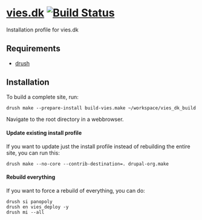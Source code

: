 [vies.dk](http://vies.dk) [![Build Status](https://secure.travis-ci.org/vih/vies-build.png?branch=7.x-1.x)](http://travis-ci.org/vih/vies-build)
==

Installation profile for vies.dk

Requirements
------------

* [drush](http://drupal.org/project/drush)

Installation
------------

To build a complete site, run:

    drush make --prepare-install build-vies.make ~/workspace/vies_dk_build

Navigate to the root directory in a webbrowser.

#### Update existing install profile ####

If you want to update just the install profile instead of rebuilding the
entire site, you can run this:

    drush make --no-core --contrib-destination=. drupal-org.make

#### Rebuild everything ####

If you want to force a rebuild of everything, you can do:

    drush si panopoly
    drush en vies_deploy -y
    drush mi --all

